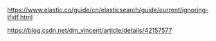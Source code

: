 https://www.elastic.co/guide/cn/elasticsearch/guide/current/ignoring-tfidf.html

https://blog.csdn.net/dm_vincent/article/details/42157577
